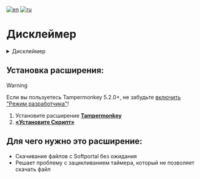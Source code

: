 <!-- readme links -->
[readme-ru]: README.md
[readme-en]: README-EN.md

<!-- Badges -->
[badge-en]: https://img.shields.io/badge/lang-English%20%F0%9F%87%AC%F0%9F%87%A7-white
[badge-ru]: https://img.shields.io/badge/%D1%8F%D0%B7%D1%8B%D0%BA-%D0%A0%D1%83%D1%81%D1%81%D0%BA%D0%B8%D0%B9%20%F0%9F%87%B7%F0%9F%87%BA-white

<!-- Install links -->
[jsext-dist]: https://raw.githubusercontent.com/Woofadort/Softportal-TimerBypass/master/bypass_ext.js
[devmode-enable]: https://www.tampermonkey.net/faq.php#Q209
[tampermonkey-link]: https://www.tampermonkey.net/index.php

[![en][badge-en]][readme-ru]
[![ru][badge-ru]][readme-en]

<!-- Disclaimer start -->
# Дисклеймер

<details>
<summary>Дисклеймер</summary>
ОТКАЗ ОТ ОТВЕТСТВЕННОСТИ. ДАННОЕ ПРОГРАММНОЕ ОБЕСПЕЧЕНИЕ ПРЕДОСТАВЛЯЕТСЯ &laquo;КАК ЕСТЬ&raquo;, БЕЗ КАКИХ-ЛИБО ЯВНЫХ ИЛИ ПОДРАЗУМЕВАЕМЫХ ГАРАНТИЙ, ВКЛЮЧАЯ, НО НЕ ОГРАНИЧИВАЯСЬ, ПОДРАЗУМЕВАЕМЫЕ ГАРАНТИИ ТОВАРНОЙ ПРИГОДНОСТИ, ПРИГОДНОСТИ ДЛЯ КОНКРЕТНОЙ ЦЕЛИ И ОТСУТСТВИЯ НАРУШЕНИЯ ПРАВ. ДАННОЕ ПРОГРАММНОЕ ОБЕСПЕЧЕНИЕ НЕ ПРЕДНАЗНАЧЕНО И НЕ РАЗРЕШЕНО ДЛЯ ИСПОЛЬЗОВАНИЯ В СИСТЕМАХ ИЛИ ПРИЛОЖЕНИЯХ, ГДЕ СБОЙ ПРОГРАММНОГО ОБЕСПЕЧЕНИЯ МОЖЕТ ПРИВЕСТИ К ТРАВМАМ ИЛИ СМЕРТИ. ОГРАНИЧЕНИЕ ОТВЕТСТВЕННОСТИ. Ни при каких обстоятельствах я не буду нести ответственности за любой прямой, косвенный, случайный, специальный, образцовый или последующий ущерб (включая, помимо прочего, приобретение заменяющих товаров или услуг; потерю использования, данных или прибыли; или перерыв в коммерческой деятельности), как бы он ни был вызван и по какой бы то ни было теории ответственности, будь то по контракту, строгая ответственность или деликт (включая халатность или иное), возникающий каким-либо образом из-за использования этого программного обеспечения, даже если я был предупрежден о возможности такого ущерба. ВЫ СОГЛАШАЕТЕСЬ ОСВОБОЖДАТЬ СЕБЯ ОТ ЛЮБЫХ ПРЕТЕНЗИЙ И РАСХОДОВ, ВОЗНИКШИХ В РЕЗУЛЬТАТЕ ИСПОЛЬЗОВАНИЯ ВАМИ ПРОГРАММНОГО ОБЕСПЕЧЕНИЯ ИЛИ НЕСАНКЦИОНИРОВАННОГО ИСПОЛЬЗОВАНИЯ. Владелец данного репозитория не несет ответственности за любой ущерб, возникший в результате использования этих инструментов. Они предназначены исключительно для законных целей. Используйте их на свой страх и риск. Это также исследовательский проект. Caveat emptor (предостережение покупателя).</details>

<!-- Disclaimer end -->


<!-- Content -->

## Установка расширения:

> [!WARNING]
> Если вы пользуетесь Tampermonkey 5.2.0+, не забудьте [включить "Режим разработчика"][devmode-enable]!

1. Установите расширение **[Tampermonkey][tampermonkey-link]**
2. **[«Установите Скрипт»][jsext-dist]**

## Для чего нужно это расширение:

- Скачивание файлов с Softportal без ожидания
- Решает проблему с зацикливанием таймера, который не позволяет скачать файл
